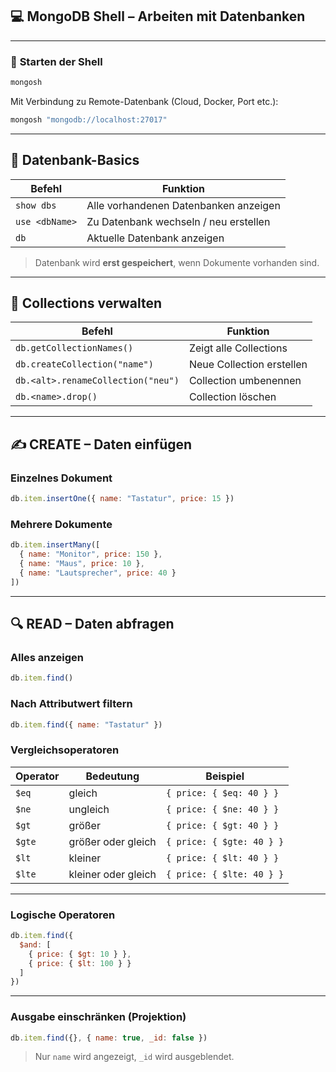 ## 💻 **MongoDB Shell – Arbeiten mit Datenbanken**

---

### 🚀 **Starten der Shell**

```bash
mongosh
```

Mit Verbindung zu Remote-Datenbank (Cloud, Docker, Port etc.):

```bash
mongosh "mongodb://localhost:27017"
```

---

## 📂 **Datenbank-Basics**

| Befehl                       | Funktion                                      |
|-----------------------------|-----------------------------------------------|
| `show dbs`                  | Alle vorhandenen Datenbanken anzeigen         |
| `use <dbName>`              | Zu Datenbank wechseln / neu erstellen         |
| `db`                        | Aktuelle Datenbank anzeigen                   |

> Datenbank wird **erst gespeichert**, wenn Dokumente vorhanden sind.

---

## 📁 **Collections verwalten**

| Befehl                              | Funktion                         |
|-------------------------------------|----------------------------------|
| `db.getCollectionNames()`           | Zeigt alle Collections           |
| `db.createCollection("name")`       | Neue Collection erstellen        |
| `db.<alt>.renameCollection("neu")`  | Collection umbenennen            |
| `db.<name>.drop()`                  | Collection löschen               |

---

## ✍️ **CREATE – Daten einfügen**

### Einzelnes Dokument

```js
db.item.insertOne({ name: "Tastatur", price: 15 })
```

### Mehrere Dokumente

```js
db.item.insertMany([
  { name: "Monitor", price: 150 },
  { name: "Maus", price: 10 },
  { name: "Lautsprecher", price: 40 }
])
```

---

## 🔍 **READ – Daten abfragen**

### Alles anzeigen

```js
db.item.find()
```

### Nach Attributwert filtern

```js
db.item.find({ name: "Tastatur" })
```

### Vergleichsoperatoren

| Operator | Bedeutung                 | Beispiel                          |
|----------|---------------------------|-----------------------------------|
| `$eq`    | gleich                    | `{ price: { $eq: 40 } }`          |
| `$ne`    | ungleich                 | `{ price: { $ne: 40 } }`          |
| `$gt`    | größer                   | `{ price: { $gt: 40 } }`          |
| `$gte`   | größer oder gleich       | `{ price: { $gte: 40 } }`         |
| `$lt`    | kleiner                  | `{ price: { $lt: 40 } }`          |
| `$lte`   | kleiner oder gleich      | `{ price: { $lte: 40 } }`         |

---

### Logische Operatoren

```js
db.item.find({
  $and: [
    { price: { $gt: 10 } },
    { price: { $lt: 100 } }
  ]
})
```

---

### Ausgabe einschränken (Projektion)

```js
db.item.find({}, { name: true, _id: false })
```

> Nur `name` wird angezeigt, `_id` wird ausgeblendet.